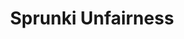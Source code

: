 ---
slug: sprunki-unfairness-2345
title: Sprunki Unfairness
description: "Sprunki Unfairness is an exciting online game. Play for free directly in your browser!"
icon: /images/popular_mods/Sprunki Unfairness.png
url: https://wowtbc.net/sprunkin/sprunki-unfairness/index.html
previewImage: /images/popular_mods/Sprunki Unfairness.png
type: popular mods

# SEO配置
seo:
  title: "Sprunki Unfairness - Play Free Online Game | Fun Browser Games"
  description: "Sprunki Unfairness - Play this fun online game for free in your browser. No download required!"
  ogImage: "/images/popular_mods/Sprunki Unfairness.png"
  keywords: "sprunki-unfairness-2345, online game, browser game, free game, popular mods game, play online"

videoUrls:
  - https://www.youtube.com/embed/example1
  - https://www.youtube.com/embed/example2

whyPlay:
  title: "Why Play Sprunki Unfairness?"
  items:
    - "Immersive Gameplay: Sprunki Unfairness offers an engaging and immersive gaming experience that will keep you entertained for hours"
    - "Challenging Levels: Test your skills with increasingly difficult challenges and obstacles"
    - "Beautiful Graphics: Enjoy stunning visuals and smooth animations that bring the game world to life"
    - "Regular Updates: New content and features are added regularly to keep the game fresh and exciting"
    - "Free to Play: Experience all the fun without spending a penny"
    - "Community Features: Connect with other players, share strategies, and compete for high scores"
    - "Cross-Platform: Play on any device with a web browser, no downloads required"

features:
  title: "Key Features of Sprunki Unfairness"
  image: "/images/popular_mods/Sprunki Unfairness.png"
  items:
    - "Intuitive Controls: Easy to learn controls make Sprunki Unfairness accessible for players of all skill levels"
    - "Multiple Game Modes: Enjoy various gameplay options that provide different challenges and experiences"
    - "Character Customization: Personalize your gaming experience with unique characters and items"
    - "Achievement System: Complete special tasks to earn rewards and recognition"
    - "Leaderboards: Compete with players worldwide and see who can achieve the highest scores"

characteristics:
  title: "Game Characteristics"
  image: "/images/popular_mods/Sprunki Unfairness.png"
  items:
    - "Genre: Popular mods game with elements of strategy and skill"
    - "Difficulty: Suitable for both casual gamers and those seeking a challenge"
    - "Play Time: Quick sessions or extended gameplay, depending on your preference"
    - "Art Style: Vibrant and engaging visuals that enhance the gaming experience"
    - "Sound Design: Immersive audio that complements the gameplay perfectly"

info: "Sprunki Unfairness is an exciting online game that offers players a unique and engaging gaming experience. With its intuitive controls, stunning visuals, and challenging gameplay, Sprunki Unfairness provides hours of entertainment for players of all ages and skill levels. Whether you're looking for a quick gaming session during a break or an extended play session, Sprunki Unfairness delivers an immersive experience that will keep you coming back for more. The game features multiple levels of increasing difficulty, ensuring that players are constantly challenged as they progress. With regular updates adding new content and features, Sprunki Unfairness remains fresh and exciting, providing endless entertainment options for its growing community of players."

howToPlayIntro: "Welcome to Sprunki Unfairness! This guide will walk you through the basics and help you master the game. Whether you're a beginner or looking to improve your skills, these tips and instructions will enhance your gaming experience."

howToPlaySteps:
  - title: "Getting Started"
    description: "Begin your Sprunki Unfairness adventure by familiarizing yourself with the controls. Use your keyboard or mouse to navigate through the game interface. The tutorial will guide you through the basic mechanics and help you understand the objectives."
  - title: "Understanding the Objectives"
    description: "In Sprunki Unfairness, your main goal is to progress through levels by completing specific objectives. Each level presents unique challenges that require different strategies and approaches."
  - title: "Mastering the Controls"
    description: "Practice using the controls to improve your precision and reaction time. Sprunki Unfairness requires quick reflexes and strategic thinking to overcome obstacles and defeat opponents."
  - title: "Utilizing Power-ups"
    description: "Collect power-ups throughout the game to enhance your abilities and overcome difficult challenges. Each power-up offers unique advantages that can be crucial for success."
  - title: "Developing Strategies"
    description: "As you progress in Sprunki Unfairness, develop effective strategies for different scenarios. Analyze patterns, anticipate challenges, and adapt your approach to maximize your performance."

faq:
  title: "Frequently Asked Questions about Sprunki Unfairness"
  items:
    - question: "Is Sprunki Unfairness free to play?"
      answer: "Yes, Sprunki Unfairness is completely free to play directly in your web browser. No downloads or purchases are required to enjoy the full game experience."
    - question: "Can I play Sprunki Unfairness on mobile devices?"
      answer: "Yes, Sprunki Unfairness is optimized for both desktop and mobile play. You can enjoy the game on any device with a web browser and internet connection."
    - question: "Are there any in-game purchases?"
      answer: "While Sprunki Unfairness is free to play, there may be optional in-game purchases available for cosmetic items or additional features that don't affect core gameplay."
    - question: "How often is Sprunki Unfairness updated?"
      answer: "The developers regularly update Sprunki Unfairness with new content, features, and improvements based on player feedback and game performance."
    - question: "Can I play Sprunki Unfairness offline?"
      answer: "Currently, Sprunki Unfairness requires an internet connection to play as it's a browser-based online game."
    - question: "Is Sprunki Unfairness suitable for children?"
      answer: "Yes, Sprunki Unfairness is designed to be family-friendly and suitable for players of all ages."
    - question: "How do I report bugs or issues?"
      answer: "If you encounter any problems while playing Sprunki Unfairness, you can report them through the game's support page or contact the developers directly through their website."
    - question: "Still Have Questions?"
      answer: "If you have additional questions about Sprunki Unfairness that aren't covered in this FAQ, please visit our support center or contact our customer service team for assistance."
---